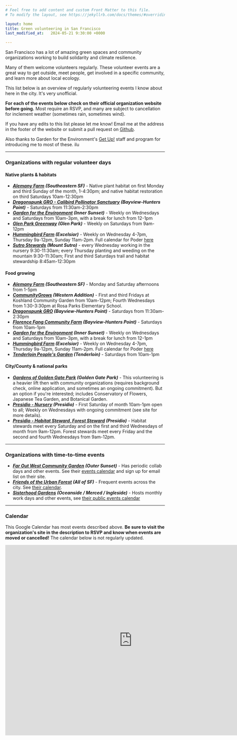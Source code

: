 ```yaml
---
# Feel free to add content and custom Front Matter to this file.
# To modify the layout, see https://jekyllrb.com/docs/themes/#overriding-theme-defaults

layout: home
title: Green volunteering in San Francisco
last_modified_at:   2024-05-21 9:30:00 +0000

---
```


San Francisco has a lot of amazing green spaces and community organizations working to build solidarity and climate resilience.

Many of them welcome volunteers regularly. These volunteer events are a great way to get outside, meet people, get involved in a specific community, and learn more about local ecology.

This list below is an overview of regularly volunteering events I know about here in the city. It's very unofficial.

**For each of the events below check on their official organization website before going.** Most require an RSVP, and many are subject to cancellation for inclement weather (sometimes rain, sometimes wind).

If you have any edits to this list please let me know! Email me at the address in the footer of the website or submit a pull request on [Github](https://github.com/hartsick/christa.town).

Also thanks to Garden for the Environment's [Get Up!](https://www.gardenfortheenvironment.org/getup) staff and program for introducing me to most of these. ilu

---

### Organizations with regular volunteer days

#### Native plants & habitats

* _**[Alemany Farm](https://alemanyfarm.org/get-involved/)
    (Southeastern SF)**_ - 
    Native plant habitat on first Monday and third Sunday of the month, 1-4:30pm; and native habitat restoration on third Saturdays 10am-12:30pm
* _**[Dragonspunk GRO - Calibird Pollinator Sanctuary](https://www.dragonspunk.org/new-botanical-pollinator-sanctuary)
    (Bayview-Hunters Point)**_ - 
    Saturdays from 11:30am-2:30pm
* _**[Garden for the Environment](https://www.gardenfortheenvironment.org/volunteer) 
    (Inner Sunset)**_ - 
    Weekly on Wednesdays and Saturdays from 10am-3pm, with a break for lunch from 12-1pm
* _**[Glen Park Greenway](https://www.glenparkassociation.org/greenway/) 
    (Glen Park)**_ - 
    Weekly on Saturdays from 9am-12pm
* _**[Hummingbird Farm](https://podersf.org/hummingbird-farm/) 
    (Excelsior)**_ - 
    Weekly on Wednesday 4-7pm, Thursday 9a-12pm, Sunday 11am-2pm. Full calendar for Poder [here](https://podersf.org/calendar/)
* _**[Sutro Stewards](https://www.sutrostewards.org/volunteer) 
    (Mount Sutro)**_ - 
    every Wednesday working in the nursery 9:30-11:30am; every Thursday planting and weeding on the mountain 9:30-11:30am; First and third Saturdays trail and habitat stewardship 8:45am-12:30pm

#### Food growing

* _**[Alemany Farm](https://alemanyfarm.org/get-involved/)
    (Southeastern SF)**_ - 
    Monday and Saturday afternoons from 1-5pm
* _**[CommunityGrows](https://www.communitygrows.org/volunteer-individual)
    (Western Addition)**_ -
    First and third Fridays at Koshland Community Garden from 10am-12pm; Fourth Wednesdays from 1:30-3:30pm at Rosa Parks Elementary School.
* _**[Dragonspunk GRO](https://www.dragonspunk.org/)
    (Bayview-Hunters Point)**_ -
    Saturdays from 11:30am-2:30pm
* _**[Florence Fang Community Farm](https://ffcommunityfarm.org/volunteer)
    (Bayview-Hunters Point)**_ - 
    Saturdays from 10am-1pm
* _**[Garden for the Environment](https://www.gardenfortheenvironment.org/volunteer)
    (Inner Sunset)**_ - 
    Weekly on Wednesdays and Saturdays from 10am-3pm, with a break for lunch from 12-1pm
* _**[Hummingbird Farm](https://podersf.org/hummingbird-farm/)
    (Excelsior)**_ - 
    Weekly on Wednesday 4-7pm, Thursday 9a-12pm, Sunday 11am-2pm. Full calendar for Poder [here](https://podersf.org/calendar/)
* _**[Tenderloin People's Garden](https://www.tenderloinpeoplesgarden.com/about) 
    (Tenderloin)**_ - 
    Saturdays from 10am-1pm

#### City/County & national parks

* _**[Gardens of Golden Gate Park](https://gggp.org/volunteer/)
    (Golden Gate Park)**_ - 
    This volunteering is a heavier lift then with community organizations (requires background check, online application, and sometimes an ongoing commitment). But an option if you're interested; includes Conservatory of Flowers, Japanese Tea Garden, and Botanical Garden.
* _**[Presidio - Nursery](https://www.parksconservancy.org/programs/npn/presidio-nursery)
    (Presidio)**_ - 
    First Saturday of month 10am-1pm open to all; Weekly on Wednesdays with ongoing commitment (see site for more details).
* _**[Presidio - Habitat Steward, Forest Steward](https://presidio.gov/support/volunteer/habitat-and-forest-stewards)
    (Presidio)**_ - 
    Habitat stewards meet every Saturday and on the first and third Wednesdays of month from 9am-12pm. Forest stewards meet every Friday and the second and fourth Wednesdays from 9am-12pm.

---

### Organizations with time-to-time events

* _**[Far Out West Community Garden](https://www.faroutwestcommunity.org/take-action)
    (Outer Sunset)**_ -
    Has periodic collab days and other events. See their [events calendar](https://www.faroutwestcommunity.org/event-calendar) and sign up for email list on their site.
* _**[Friends of the Urban Forest](https://www.friendsoftheurbanforest.org/volunteer)
    (All of SF)**_ -
    Frequent events across the city. See [their calendar](https://www.friendsoftheurbanforest.org/volunteer).
* _**[Sisterhood Gardens](https://linktr.ee/sisterhoodgardens)
    (Oceanside / Merced / Ingleside)**_ - 
    Hosts monthly work days and other events, see [their public events calendar](https://docs.google.com/spreadsheets/d/1omj3lbEAb9h_Mlhawxjf6KTlqVyY_wGxckMsu4X23VA/edit#gid=866500055)

---

### Calendar

This Google Calendar has most events described above. **Be sure to visit the organization's site in the description to RSVP and know when events are moved or cancelled!** The calendar below is not regularly updated.

<iframe src="https://calendar.google.com/calendar/embed?src=d0cbe43e548192dd176fcff5e239976bb7cb002cfe9215446579dc4124bb2d3d%40group.calendar.google.com&ctz=America%2FLos_Angeles" style="border: 0" width="800" height="600" frameborder="0" scrolling="no"></iframe>
